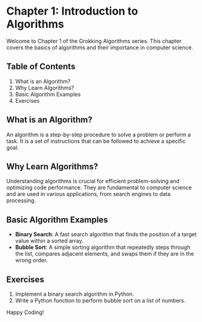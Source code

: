 # Chapter 1: Introduction to Algorithms

Welcome to Chapter 1 of the Grokking Algorithms series. This chapter covers the basics of algorithms and their importance in computer science.

## Table of Contents

1. What is an Algorithm?
2. Why Learn Algorithms?
3. Basic Algorithm Examples
4. Exercises

## What is an Algorithm?

An algorithm is a step-by-step procedure to solve a problem or perform a task. It is a set of instructions that can be followed to achieve a specific goal.

## Why Learn Algorithms?

Understanding algorithms is crucial for efficient problem-solving and optimizing code performance. They are fundamental to computer science and are used in various applications, from search engines to data processing.

## Basic Algorithm Examples

- **Binary Search**: A fast search algorithm that finds the position of a target value within a sorted array.
- **Bubble Sort**: A simple sorting algorithm that repeatedly steps through the list, compares adjacent elements, and swaps them if they are in the wrong order.

## Exercises

1. Implement a binary search algorithm in Python.
2. Write a Python function to perform bubble sort on a list of numbers.

Happy Coding!
